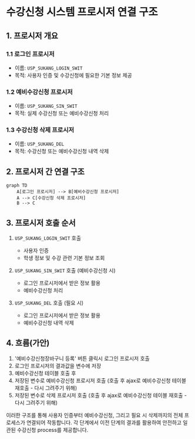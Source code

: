 

# 수강신청 시스템 프로시저 연결 구조

## 1. 프로시저 개요

### 1.1 로그인 프로시저
- 이름: `USP_SUKANG_LOGIN_SWIT`
- 목적: 사용자 인증 및 수강신청에 필요한 기본 정보 제공

### 1.2 예비수강신청 프로시저
- 이름: `USP_SUKANG_SIN_SWIT`
- 목적: 실제 수강신청 또는 예비수강신청 처리

### 1.3 수강신청 삭제 프로시저
- 이름: `USP_SUKANG_DEL`
- 목적: 수강신청 또는 예비수강신청 내역 삭제

## 2. 프로시저 간 연결 구조

```mermaid
graph TD
    A[로그인 프로시저] --> B[예비수강신청 프로시저]
    A --> C[수강신청 삭제 프로시저]
    B --> C
```

## 3. 프로시저 호출 순서

1. `USP_SUKANG_LOGIN_SWIT` 호출
   - 사용자 인증
   - 학생 정보 및 수강 관련 기본 정보 조회

2. `USP_SUKANG_SIN_SWIT` 호출 (예비수강신청 시)
   - 로그인 프로시저에서 받은 정보 활용
   - 예비수강신청 처리

3. `USP_SUKANG_DEL` 호출 (필요 시)
   - 로그인 프로시저에서 받은 정보 활용
   - 예비수강신청 내역 삭제

## 4. 흐름(가안)

1. '예비수강신청장바구니 등록' 버튼 클릭시 로그인 프로시저 호출
2. 로그인 프로시저의 결과값을 변수에 저장
3. 예비수강신청 테이블 호출 후
4. 저장된 변수로  예비수강신청 프로시저 호출
   (호출 후 ajax로 예비수강신청 테이블 재호출 - 다시 그려주기 위해)
5. 저장된 변수로 삭제 프로시저 호출
   (호출 후 ajax로 예비수강신청 테이블 재호출 - 다시 그려주기 위해)

이러한 구조를 통해 사용자 인증부터 예비수강신청, 그리고 필요 시 삭제까지의 전체 프로세스가 연결되어 작동합니다. 각 단계에서 이전 단계의 결과를 활용하여 안전하고 일관된 수강신청 process를 제공합니다.